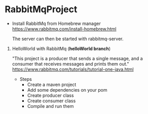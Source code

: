 # RabbitMqProject

- Install RabbitMq from Homebrew manager https://www.rabbitmq.com/install-homebrew.html
  
  The server can then be started with rabbitmq-server.

1. HelloWorld with RabbitMq (**helloWorld branch**)
  
   "This project is a producer that sends a single message, and a consumer that receives messages and prints them out."
   https://www.rabbitmq.com/tutorials/tutorial-one-java.html

    - Steps
      - Create a maven project
      - Add some dependencies on your pom
      - Create producer class
      - Create consumer class
      - Compile and run them
